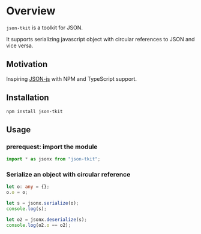# Overview

`json-tkit` is a toolkit for JSON.

It supports serializing javascript object with circular references to JSON and vice versa.

## Motivation

Inspiring [JSON-js](https://github.com/douglascrockford/JSON-js) with NPM and TypeScript support.

## Installation

```
npm install json-tkit
```

## Usage

### prerequest: import the module 

```typescript
import * as jsonx from "json-tkit";
```

### Serialize an object with circular reference

```typescript
let o: any = {};
o.o = o;

let s = jsonx.serialize(o);
console.log(s);

let o2 = jsonx.deserialize(s);
console.log(o2.o == o2);
```